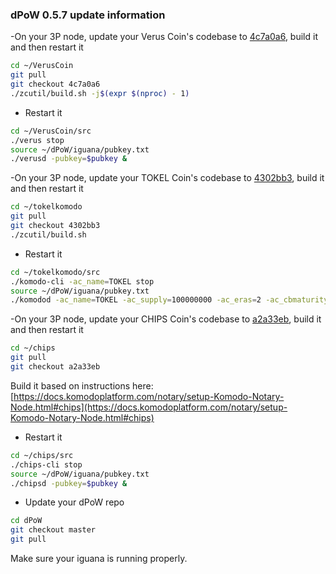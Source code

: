 ### dPoW 0.5.7 update information

-On your 3P node, update your Verus Coin's codebase to [4c7a0a6](https://github.com/VerusCoin/VerusCoin/tree/4c7a0a68dd87a17da483086cddeeb436f1d23698), build it and then restart it

```bash
cd ~/VerusCoin
git pull
git checkout 4c7a0a6
./zcutil/build.sh -j$(expr $(nproc) - 1)
```

- Restart it

```bash
cd ~/VerusCoin/src
./verus stop
source ~/dPoW/iguana/pubkey.txt
./verusd -pubkey=$pubkey &
```

-On your 3P node, update your TOKEL Coin's codebase to [4302bb3](https://github.com/KomodoPlatform/komodo/tree/4302bb3cf803f5835d875630f7795d744a0f8253), build it and then restart it

```bash
cd ~/tokelkomodo
git pull
git checkout 4302bb3
./zcutil/build.sh
```

- Restart it

```bash
cd ~/tokelkomodo/src
./komodo-cli -ac_name=TOKEL stop
source ~/dPoW/iguana/pubkey.txt
./komodod -ac_name=TOKEL -ac_supply=100000000 -ac_eras=2 -ac_cbmaturity=1 -ac_reward=100000000,4250000000 -ac_end=80640,0 -ac_decay=0,77700000 -ac_halving=0,525600 -ac_cc=555 -ac_ccenable=236,245,246,247 -ac_adaptivepow=6 -addnode=135.125.204.169 -addnode=192.99.71.125 -addnode=144.76.140.197 -addnode=135.181.92.123 -pubkey=$pubkey &
```

-On your 3P node, update your CHIPS Coin's codebase to [a2a33eb](https://github.com/chips-blockchain/chips/tree/a2a33ebcda8b2d5746b9622b34ecd99ec1505f31), build it and then restart it

```bash
cd ~/chips
git pull
git checkout a2a33eb
```

Build it based on instructions here: [https://docs.komodoplatform.com/notary/setup-Komodo-Notary-Node.html#chips](https://docs.komodoplatform.com/notary/setup-Komodo-Notary-Node.html#chips)

- Restart it

```bash
cd ~/chips/src
./chips-cli stop
source ~/dPoW/iguana/pubkey.txt
./chipsd -pubkey=$pubkey &
```

- Update your dPoW repo

```bash
cd dPoW
git checkout master
git pull
```

Make sure your iguana is running properly.
